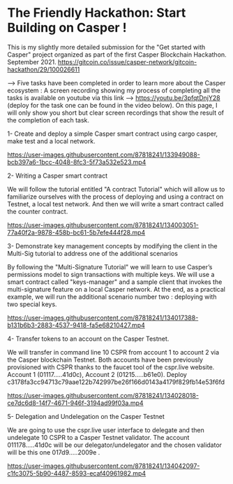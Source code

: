 # The Friendly Hackathon: Start Building on Casper !
This is my slightly more detailed submission for the "Get started with Casper" project organized as part of the first Casper Blockchain Hackathon. September 2021.
https://gitcoin.co/issue/casper-network/gitcoin-hackathon/29/100026611


--> Five tasks have been completed in order to learn more about the Casper ecosystem :
A screen recording showing my process of completing all the tasks is available on youtube via this link --> https://youtu.be/3pfqtDnjY28 (deploy for the task one can be found in the video below). On this page, I will only show you short but clear screen recordings that show the result of the completion of each task.


1- Create and deploy a simple Casper smart contract using cargo casper, make test and a local network.

https://user-images.githubusercontent.com/87818241/133949088-bcb397a6-1bcc-4048-8fc3-5f73a532e523.mp4



2- Writing a Casper smart contract

We will follow the tutorial entitled "A contract Tutorial" which will allow us to familiarize ourselves with the process of deploying and using a contract on Testnet, a local test network. And then we will write a smart contract called the counter contract.

https://user-images.githubusercontent.com/87818241/134003051-77a40f2a-9878-458b-bc61-5b7efe444f28.mp4




3- Demonstrate key management concepts by modifying the client in the Multi-Sig tutorial to address one of the additional scenarios

By following the "Multi-Signature Tutorial" we will learn to use Casper’s permissions model to sign transactions with multiple keys. We will use a smart contract called "keys-manager" and a sample client that invokes the multi-signature feature on a local Casper network. At the end, as a practical example,  we will run the additional scenario number two : deploying with two special keys.

https://user-images.githubusercontent.com/87818241/134017388-b131b6b3-2883-4537-9418-fa5e68210427.mp4


4- Transfer tokens to an account on the Casper Testnet.

We will transfer in command line 10 CSPR from account 1 to account 2 via the Casper blockchain Testnet. Both accounts have been previously provisioned with CSPR thanks to the faucet tool of the cspr.live website. Account 1 (01117.....41d0c), Account 2 (01215.....b61e0). Deploy c3178fa3cc94713c79aae122b742997be26f166d0143a4179f829fb14e53f6fd

https://user-images.githubusercontent.com/87818241/134028018-ce7dc6d8-14f7-4671-946f-3194ad99f03a.mp4





5- Delegation and Undelegation on the Casper Testnet

We are going to use the cspr.live user interface to delegate and then undelegate 10 CSPR to a Casper Testnet validator. The account 011178.....41d0c will be our delegator/undelegator and the chosen validator will be this one 017d9.....2009e .

https://user-images.githubusercontent.com/87818241/134042097-c1fc3075-5b90-4487-8593-ecaf40961982.mp4


